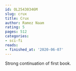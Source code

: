 ```yaml
---
id: OL25430346M
slug: crux
title: Crux
author: Ramez Naam
rating: 5
pages: 512
categories:
- sci-fi
reads:
- finished_at: '2020-06-07'
---
```

Strong continuation of first book.
